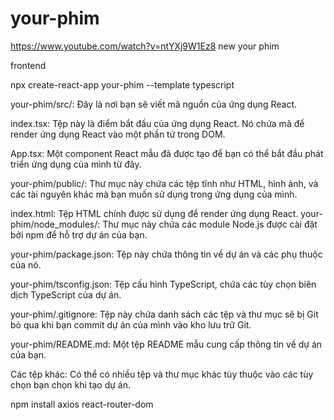# your-phim
https://www.youtube.com/watch?v=ntYXj9W1Ez8
new your phim

frontend

npx create-react-app your-phim --template typescript

your-phim/src/: Đây là nơi bạn sẽ viết mã nguồn của ứng dụng React.

index.tsx: Tệp này là điểm bắt đầu của ứng dụng React. Nó chứa mã để render ứng dụng React vào một phần tử trong DOM.

App.tsx: Một component React mẫu đã được tạo để bạn có thể bắt đầu phát triển ứng dụng của mình từ đây.

your-phim/public/: Thư mục này chứa các tệp tĩnh như HTML, hình ảnh, và các tài nguyên khác mà bạn muốn sử dụng trong ứng dụng của mình.

index.html: Tệp HTML chính được sử dụng để render ứng dụng React.
your-phim/node_modules/: Thư mục này chứa các module Node.js được cài đặt bởi npm để hỗ trợ dự án của bạn.

your-phim/package.json: Tệp này chứa thông tin về dự án và các phụ thuộc của nó.

your-phim/tsconfig.json: Tệp cấu hình TypeScript, chứa các tùy chọn biên dịch TypeScript của dự án.

your-phim/.gitignore: Tệp này chứa danh sách các tệp và thư mục sẽ bị Git bỏ qua khi bạn commit dự án của mình vào kho lưu trữ Git.

your-phim/README.md: Một tệp README mẫu cung cấp thông tin về dự án của bạn.

Các tệp khác: Có thể có nhiều tệp và thư mục khác tùy thuộc vào các tùy chọn bạn chọn khi tạo dự án.

npm install axios react-router-dom
